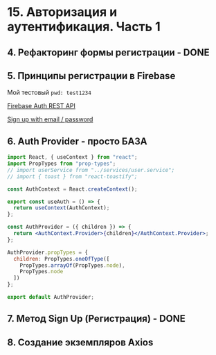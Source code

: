 # 15. Авторизация и аутентификация. Часть 1

## 4. Рефакторинг формы регистрации - DONE

## 5. Принципы регистрации в Firebase

Мой тестовый `pwd: test1234`

[Firebase Auth REST API](https://firebase.google.com/docs/reference/rest/auth)

[Sign up with email / password](https://firebase.google.com/docs/reference/rest/auth#section-create-email-password)

## 6. Auth Provider - просто БАЗА

```jsx
import React, { useContext } from "react";
import PropTypes from "prop-types";
// import userService from "../services/user.service";
// import { toast } from "react-toastify";

const AuthContext = React.createContext();

export const useAuth = () => {
  return useContext(AuthContext);
};

const AuthProvider = ({ children }) => {
  return <AuthContext.Provider>{children}</AuthContext.Provider>;
};

AuthProvider.propTypes = {
  children: PropTypes.oneOfType([
    PropTypes.arrayOf(PropTypes.node),
    PropTypes.node
  ])
};

export default AuthProvider;
```

## 7. Метод Sign Up (Регистрация) - DONE

## 8. Создание экземпляров Axios
